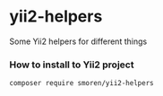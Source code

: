 # yii2-helpers
Some Yii2 helpers for different things

### How to install to Yii2 project
```
composer require smoren/yii2-helpers
```
